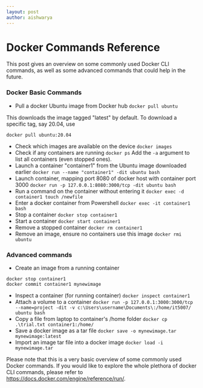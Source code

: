 ```yaml
---
layout: post
author: aishwarya
---
```


# Docker Commands Reference
This post gives an overview on some commonly used Docker CLI commands, as well as some advanced commands that could help in the future.

### Docker Basic Commands
- Pull a docker Ubuntu image from Docker hub
```docker pull ubuntu```

This downloads the image tagged "latest" by default. To download a specific tag, say 20.04, use

```docker pull ubuntu:20.04```
- Check which images are available on the device
```docker images```
- Check if any containers are running
```docker ps```
Add the ```-a``` argument to list all containers (even stopped ones).
- Launch a container "container1" from the Ubuntu image downloaded earlier
```docker run --name "container1" -dit ubuntu bash```
- Launch container, mapping port 8080 of docker host with container port 3000
```docker run -p 127.0.0.1:8080:3000/tcp -dit ubuntu bash```
- Run a command on the container without entering it
```docker exec -d container1 touch /newfile```
- Enter a docker container from Powershell
```docker exec -it container1 bash```
- Stop a container
```docker stop container1```
- Start a container
```docker start container1```
- Remove a stopped container
```docker rm container1```
- Remove an image, ensure no containers use this image
```docker rmi ubuntu```


### Advanced commands
- Create an image from a running container
```
docker stop container1
docker commit container1 mynewimage
```
- Inspect a container (for running container)
```docker inspect container1```
- Attach a volume to a container
```docker run -p 127.0.0.1:3000:3000/tcp --name=project -dit -v c:\Users\username\Documents\:/home/it5007/ ubuntu bash```
- Copy a file from laptop to container's /home folder
```docker cp .\trial.txt container1:/home/```
- Save a docker image as a tar file
```docker save -o mynewimage.tar mynewimage:latest```
- Import an image tar file into a docker image
```docker load -i mynewimage.tar```

Please note that this is a very basic overview of some commonly used Docker commands. If you would like to explore the whole plethora of docker CLI commands, please refer to https://docs.docker.com/engine/reference/run/.